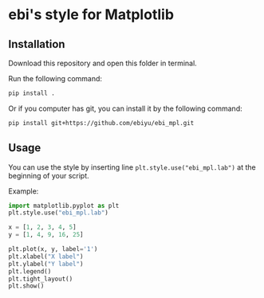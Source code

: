 # ebi's style for Matplotlib

## Installation

Download this repository and open this folder in terminal.

Run the following command:

```bash
pip install .
```

Or if you computer has git, you can install it by the following command:

```bash
pip install git+https://github.com/ebiyu/ebi_mpl.git
```

## Usage

You can use the style by inserting line `plt.style.use("ebi_mpl.lab")` at the beginning of your script.

Example:

```python
import matplotlib.pyplot as plt
plt.style.use("ebi_mpl.lab")

x = [1, 2, 3, 4, 5]
y = [1, 4, 9, 16, 25]

plt.plot(x, y, label='1')
plt.xlabel("X label")
plt.ylabel("Y label")
plt.legend()
plt.tight_layout()
plt.show()
```
